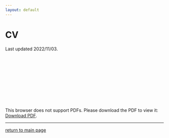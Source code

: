 ```yaml
---
layout: default
---
```


# CV 
Last updated 2022/11/03.

<object data="./assets/pdf/CV_20221103.pdf" type="application/pdf" width="700px" height="700px">
    <embed src="./assets/pdf/CV_20221103.pdf">
        <p>This browser does not support PDFs. Please download the PDF to view it: <a href="./assets/pdf/CV_20221103.pdf">Download PDF</a>.</p>
    </embed>
</object>

<!-- This page is under construction! -->

<!-- I will figure out how to imbed my resumé and CV pdfs here. -->

<!-- Simpler attempts at embedding the .pdf CV did not work...
![CV_20221103](./assets/pdf/CV_20221103.pdf "Curriculum Vitae Updated 2022/11/03")

![CV_20221103](./assets/pdf/CV_20221103.pdf) -->

* * *

[return to main page](./)
